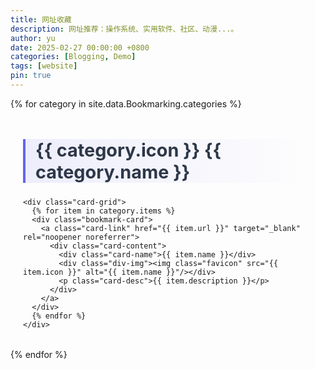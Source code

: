 ```yaml
---
title: 网址收藏
description: 网址推荐：操作系统、实用软件、社区、动漫...。
author: yu
date: 2025-02-27 00:00:00 +0800
categories: [Blogging, Demo]
tags: [website]
pin: true
---
```


<style>
/* 自定义卡片容器 */
.bookmark-container {
  max-width: 1200px;
  margin: 2rem auto;
  padding: 0 20px;
}

/* 分类标题样式 */
.category-title {
  font-size: 1.8rem;
  color: #2d3748;
  border-left: 4px solid #6366f1;
  padding-left: 1rem;
  margin: 3rem 0 1.5rem;
  background: linear-gradient(90deg, rgba(99,102,241,0.1) 0%, transparent 100%);
}

/* 卡片布局 */
.card-grid {
  display: grid;
  gap: 1.5rem;
  grid-template-columns: repeat(auto-fill, minmax(300px, 1fr));
}

/* 单张卡片样式 */
.bookmark-card {
  background: white;
  border-radius: 12px;
  padding: 1.5rem;
  box-shadow:
      0 2px 8px rgba(0,0,0,0.05),
      0 12px 24px rgba(0,0,0,0.1);
  transition: all 0.3s ease;
  border: 1px solid rgba(0, 0, 0, 0.05);
}

.bookmark-card:hover {
  transform: translateY(-6px);
  box-shadow:
      0 8px 32px rgba(99,102,241,0.15),
      0 16px 48px rgba(99,102,241,0.1);
}

/* 卡片内容样式 */
.card-content{
  display: grid;
  grid-template-areas:
	  "icon name"
	  "desc desc";
  grid-template-columns: auto 1fr;
  gap: 1.5rem 2rem;
}

.card-header {
  display: flex;
  align-items: center;
  gap: 1rem;
  margin-bottom: 1rem;
}
.card-name{
  grid-area: name;
  color: rgb(114, 223, 186);
  font-weight: 600;
  font-size: 1.5rem;
  line-height: 1.3;
  align-self: center;
}

.div-img{
  grid-area: icon;
  width: 100px;
  height: 100px;
  aspect-ratio: 1/1;
  border-radius: 14px;
  padding: 12px;
  display: grid;
  justify-items: center;
  align-items: center;
}
.favicon {
  width: 100%;
  height: auto;
  object-fit: contain;
  transition: transform 0.3s ease;
}

.card-link {
  color: #3b82f6;
  text-decoration: none;
  display: block;
}

.card-link:hover {
  text-decoration: underline;
}
.card-link:hover .favicon {
  transform: scale(1.08);
}

.card-desc{
  grid-area: desc;
  color: var(--text-secondary, #666);
  font-size: 1rem;
  line-height: 1.7;
  margin: 0;
}

@media (prefers-color-scheme: dark) {
  .bookmark-card {
    background: #2d3748;
    color: white;
  }
}
</style>

{% for category in site.data.Bookmarking.categories %}
<div class="bookmark-container">
    <h2 class="category-title" id="{{ category.name }}">
      <span class="category-icon">{{ category.icon }}</span> {{ category.name }}
      <a href="#{{ category.name }}" class="anchor text-muted"><i class="fas fa-hashtag"></i></a>
    </h2>

    <div class="card-grid">
      {% for item in category.items %}
      <div class="bookmark-card">
        <a class="card-link" href="{{ item.url }}" target="_blank" rel="noopener noreferrer">
          <div class="card-content">
            <div class="card-name">{{ item.name }}</div>
            <div class="div-img"><img class="favicon" src="{{ item.icon }}" alt="{{ item.name }}"/></div>
            <p class="card-desc">{{ item.description }}</p>
          </div>
        </a>
      </div>
      {% endfor %}
    </div>
</div>
{% endfor %}


